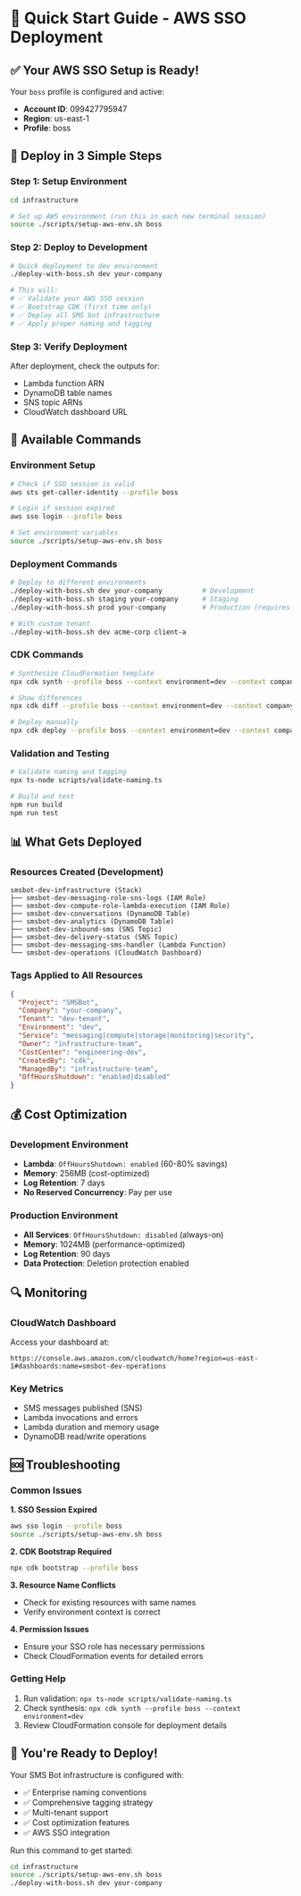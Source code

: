 # 🚀 Quick Start Guide - AWS SSO Deployment

## ✅ Your AWS SSO Setup is Ready!

Your `boss` profile is configured and active:
- **Account ID**: 099427795947
- **Region**: us-east-1
- **Profile**: boss

## 🎯 Deploy in 3 Simple Steps

### Step 1: Setup Environment
```bash
cd infrastructure

# Set up AWS environment (run this in each new terminal session)
source ./scripts/setup-aws-env.sh boss
```

### Step 2: Deploy to Development
```bash
# Quick deployment to dev environment
./deploy-with-boss.sh dev your-company

# This will:
# ✅ Validate your AWS SSO session
# ✅ Bootstrap CDK (first time only)
# ✅ Deploy all SMS bot infrastructure
# ✅ Apply proper naming and tagging
```

### Step 3: Verify Deployment
After deployment, check the outputs for:
- Lambda function ARN
- DynamoDB table names
- SNS topic ARNs
- CloudWatch dashboard URL

## 🔧 Available Commands

### Environment Setup
```bash
# Check if SSO session is valid
aws sts get-caller-identity --profile boss

# Login if session expired
aws sso login --profile boss

# Set environment variables
source ./scripts/setup-aws-env.sh boss
```

### Deployment Commands
```bash
# Deploy to different environments
./deploy-with-boss.sh dev your-company          # Development
./deploy-with-boss.sh staging your-company      # Staging  
./deploy-with-boss.sh prod your-company         # Production (requires confirmation)

# With custom tenant
./deploy-with-boss.sh dev acme-corp client-a
```

### CDK Commands
```bash
# Synthesize CloudFormation template
npx cdk synth --profile boss --context environment=dev --context company=your-company

# Show differences
npx cdk diff --profile boss --context environment=dev --context company=your-company

# Deploy manually
npx cdk deploy --profile boss --context environment=dev --context company=your-company
```

### Validation and Testing
```bash
# Validate naming and tagging
npx ts-node scripts/validate-naming.ts

# Build and test
npm run build
npm run test
```

## 📊 What Gets Deployed

### Resources Created (Development)
```
smsbot-dev-infrastructure (Stack)
├── smsbot-dev-messaging-role-sns-logs (IAM Role)
├── smsbot-dev-compute-role-lambda-execution (IAM Role)  
├── smsbot-dev-conversations (DynamoDB Table)
├── smsbot-dev-analytics (DynamoDB Table)
├── smsbot-dev-inbound-sms (SNS Topic)
├── smsbot-dev-delivery-status (SNS Topic)
├── smsbot-dev-messaging-sms-handler (Lambda Function)
└── smsbot-dev-operations (CloudWatch Dashboard)
```

### Tags Applied to All Resources
```json
{
  "Project": "SMSBot",
  "Company": "your-company", 
  "Tenant": "dev-tenant",
  "Environment": "dev",
  "Service": "messaging|compute|storage|monitoring|security",
  "Owner": "infrastructure-team",
  "CostCenter": "engineering-dev",
  "CreatedBy": "cdk",
  "ManagedBy": "infrastructure-team",
  "OffHoursShutdown": "enabled|disabled"
}
```

## 💰 Cost Optimization

### Development Environment
- **Lambda**: `OffHoursShutdown: enabled` (60-80% savings)
- **Memory**: 256MB (cost-optimized)
- **Log Retention**: 7 days
- **No Reserved Concurrency**: Pay per use

### Production Environment  
- **All Services**: `OffHoursShutdown: disabled` (always-on)
- **Memory**: 1024MB (performance-optimized)
- **Log Retention**: 90 days
- **Data Protection**: Deletion protection enabled

## 🔍 Monitoring

### CloudWatch Dashboard
Access your dashboard at:
```
https://console.aws.amazon.com/cloudwatch/home?region=us-east-1#dashboards:name=smsbot-dev-operations
```

### Key Metrics
- SMS messages published (SNS)
- Lambda invocations and errors
- Lambda duration and memory usage
- DynamoDB read/write operations

## 🆘 Troubleshooting

### Common Issues

**1. SSO Session Expired**
```bash
aws sso login --profile boss
source ./scripts/setup-aws-env.sh boss
```

**2. CDK Bootstrap Required**
```bash
npx cdk bootstrap --profile boss
```

**3. Resource Name Conflicts**
- Check for existing resources with same names
- Verify environment context is correct

**4. Permission Issues**
- Ensure your SSO role has necessary permissions
- Check CloudFormation events for detailed errors

### Getting Help
1. Run validation: `npx ts-node scripts/validate-naming.ts`
2. Check synthesis: `npx cdk synth --profile boss --context environment=dev`
3. Review CloudFormation console for deployment details

## 🎉 You're Ready to Deploy!

Your SMS Bot infrastructure is configured with:
- ✅ Enterprise naming conventions
- ✅ Comprehensive tagging strategy  
- ✅ Multi-tenant support
- ✅ Cost optimization features
- ✅ AWS SSO integration

Run this command to get started:
```bash
cd infrastructure
source ./scripts/setup-aws-env.sh boss
./deploy-with-boss.sh dev your-company
```
